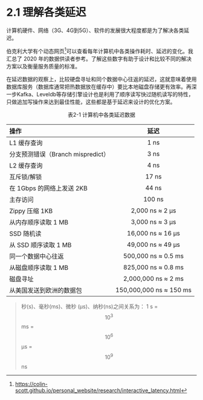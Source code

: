 # 2.1 理解各类延迟

计算机硬件、网络（3G、4G到5G）、软件的发展很大程度都是为了解决各类延迟。

伯克利大学有个动态网页[^注1]可以查看每年计算机中各类操作耗时、延迟的变化。我汇总了 2020 年的数据供读者参考。了解这些数字有助于设计和比较不同的解决方案以及衡量服务质量的标准。

在延迟数据的观察上，比较硬盘寻址和同个数据中心往返的延迟，这就意味着使用数据库服务（数据库通常把热数据放在缓存中）要比本地磁盘存储更有效率。再深一步Kafka、Leveldb等存储引擎设计也是利用了顺序读写快过随机读写的特性，只做追加写操作来达到最佳性能，这些都是基于延迟来设计的优化方案。

<center><p>表2-1 计算机中各类延迟数据</p></center>

操作|延迟
:---|:--:|
L1 缓存查询| 1 ns
分支预测错误（Branch mispredict）| 3 ns
L2 缓存查询 | 4 ns
互斥锁/解锁 | 17 ns
在 1Gbps 的网络上发送 2KB | 44 ns
主存访问 | 100 ns
Zippy 压缩 1KB | 2,000 ns ≈ 2 μs
从内存顺序读取 1 MB | 3,000 ns ≈ 3 μs
SSD 随机读 | 16,000 ns  ≈ 16 μs
从 SSD 顺序读取 1 MB | 49,000 ns  ≈ 49 μs
同一个数据中心往返 | 500,000 ns  ≈ 0.5 ms
从磁盘顺序读取 1 MB | 825,000 ns  ≈ 0.8 ms
磁盘寻址 | 2,000,000 ns ≈ 2 ms
从美国发送到欧洲的数据包 | 150,000,000 ns ≈ 150 ms

> 秒(s)、毫秒(ms)、微秒 (μs)、纳秒(ns)之间关系为：
> 1 s = $$10^{3}$$ms = $$10^{6}$$μs = $$10^{9}$$ns 



[^注1]: https://colin-scott.github.io/personal_website/research/interactive_latency.html